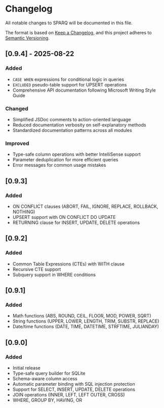 # Changelog

All notable changes to SPARQ will be documented in this file.

The format is based on [Keep a Changelog](https://keepachangelog.com/en/1.1.0/),
and this project adheres to [Semantic Versioning](https://semver.org/spec/v2.0.0.html).

## [0.9.4] - 2025-08-22

### Added
- `CASE WHEN` expressions for conditional logic in queries
- `EXCLUDED` pseudo-table support for UPSERT operations
- Comprehensive API documentation following Microsoft Writing Style Guide

### Changed
- Simplified JSDoc comments to action-oriented language
- Reduced documentation verbosity on self-explanatory methods
- Standardized documentation patterns across all modules

### Improved
- Type-safe column operations with better IntelliSense support
- Parameter deduplication for more efficient queries
- Error messages for common usage mistakes

## [0.9.3]

### Added
- ON CONFLICT clauses (ABORT, FAIL, IGNORE, REPLACE, ROLLBACK, NOTHING)
- UPSERT support with ON CONFLICT DO UPDATE
- RETURNING clause for INSERT, UPDATE, DELETE operations

## [0.9.2]

### Added
- Common Table Expressions (CTEs) with WITH clause
- Recursive CTE support
- Subquery support in WHERE conditions

## [0.9.1]

### Added
- Math functions (ABS, ROUND, CEIL, FLOOR, MOD, POWER, SQRT)
- String functions (UPPER, LOWER, LENGTH, TRIM, SUBSTR, REPLACE)
- Date/time functions (DATE, TIME, DATETIME, STRFTIME, JULIANDAY)

## [0.9.0]

### Added
- Initial release
- Type-safe query builder for SQLite
- Schema-aware column access
- Automatic parameter binding with SQL injection protection
- Support for SELECT, INSERT, UPDATE, DELETE operations
- JOIN operations (INNER, LEFT, LEFT OUTER, CROSS)
- WHERE, GROUP BY, HAVING, OR